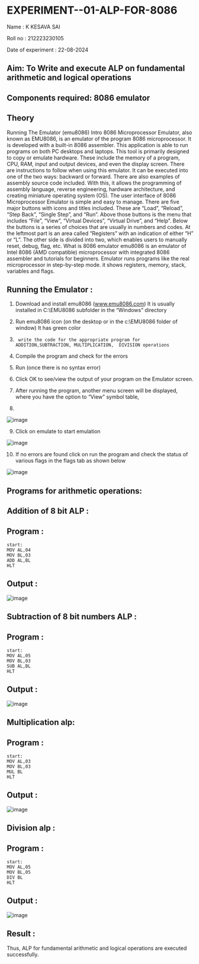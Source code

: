# EXPERIMENT--01-ALP-FOR-8086
Name : K KESAVA SAI

Roll no : 212223230105

Date of experiment : 22-08-2024





## Aim: To Write and execute ALP on fundamental arithmetic and logical operations
## Components required: 8086  emulator 
## Theory 
Running The Emulator (emu8086) Intro 8086 Microprocessor Emulator, also known as EMU8086, is an emulator of the program 8086 microprocessor. It is developed with a built-in 8086 assembler. This application is able to run programs on both PC desktops and laptops. This tool is primarily designed to copy or emulate hardware. These include the memory of a program, CPU, RAM, input and output devices, and even the display screen. There are instructions to follow when using this emulator. It can be executed into one of the two ways: backward or forward. There are also examples of assembly source code included. With this, it allows the programming of assembly language, reverse engineering, hardware architecture, and creating miniature operating system (OS). The user interface of 8086 Microprocessor Emulator is simple and easy to manage. There are five major buttons with icons and titles included. These are “Load”, “Reload”, “Step Back”, “Single Step”, and “Run”. Above those buttons is the menu that includes “File”, “View”, “Virtual Devices”, “Virtual Drive”, and “Help”. Below the buttons is a series of choices that are usually in numbers and codes. At the leftmost part is an area called “Registers” with an indication of either “H” or “L”. The other side is divided into two, which enables users to manually reset, debug, flag, etc. What is 8086 emulator emu8086 is an emulator of Intel 8086 (AMD compatible) microprocessor with integrated 8086 assembler and tutorials for beginners. Emulator runs programs like the real microprocessor in step-by-step mode. it shows registers, memory, stack, variables and flags.


 ## Running the Emulator :
1.	Download and install emu8086 (www.emu8086.com) It is usually installed in C:\EMU8086 subfolder in the “Windows” directory
2.	  Run  emu8086 icon (on the desktop or in the c:\EMU8086 folder of window) It has green color 
 
 
3.		write the code for the appropriate program for ADDITION,SUBTRACTION, MULTIPLICATION,  DIVISION operations 

4.	 Compile the program and check for the errors 
5.	Run (once there is no syntax error) 

6.	Click OK to see/view the output of your program on the Emulator screen. 


7.	After running the program, another menu screen will be displayed, where you have the option to “View” symbol table,
8.	 


![image](https://user-images.githubusercontent.com/36288975/189273263-d65baae9-4b8f-4723-afb3-c0ffa4052b04.png)











9.	Click on emulate to start emulation 








![image](https://user-images.githubusercontent.com/36288975/189273273-9bb36ec1-e2e8-4892-8d35-37707332bfdc.png)








10.	If no errors are found click on run the program and check the status of various flags in the flags tab as shown below 






![image](https://user-images.githubusercontent.com/36288975/189273277-113a2a33-4a40-4ff8-95a5-ecd3a1f504fe.png)







## Programs for arithmetic  operations:

## Addition  of 8 bit ALP :
## Program :
```
start:
MOV AL,04
MOV BL,03
ADD AL,BL
HLT
```

## Output : 
 ![image](https://github.com/user-attachments/assets/2127443f-321d-4c46-9687-84cd0bec7701)

## Subtraction   of 8 bit numbers  ALP :
## Program :
```
start:
MOV AL,05
MOV BL,03
SUB AL,BL
HLT
```
## Output :
![image](https://github.com/user-attachments/assets/cb562ee0-695b-4c64-8b37-4d327b1c5de0)

## Multiplication alp:
## Program :
```
start:
MOV AL,03
MOV BL,03
MUL BL
HLT
```
 ## Output : 
![image](https://github.com/user-attachments/assets/26a280dc-7eea-44e2-aeca-9e93caf6dd49)



## Division alp :
## Program :
```
start:
MOV AL,05
MOV BL,05
DIV BL
HLT
```
## Output : 
![image](https://github.com/user-attachments/assets/1c699d91-7352-4d71-97a4-5962bc2511c5)


## Result :
 Thus, ALP for fundamental arithmetic and logical operations are executed successfully.








